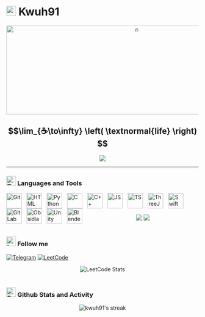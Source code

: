 # <img src="https://raw.githubusercontent.com/Tarikul-Islam-Anik/Animated-Fluent-Emojis/master/Emojis/Travel%20and%20places/Water%20Wave.png" alt="Water Wave" width="25" height="25" /> Kwuh91 

<div align="center">
   <img title="🔥" width="667px" height="233" src="https://raw.githubusercontent.com/kwuh91/kwuh91/master/donut.gif" />
</div>

## $$\lim_{☕\to\infty} \left( \textnormal{life} \right) $$

<p align="center">
   <img src="https://readme-typing-svg.demolab.com/?lines=BMSTU%20CS%20student;4%2B%20years%20of%20coding%20experience;Always%20eager%20to%20learn&font=Fira%20Code&center=true&width=440&height=45&color=19979FFF&vCenter=true&pause=1000&size=22" />
</p>

---

### <img src="https://raw.githubusercontent.com/Tarikul-Islam-Anik/Animated-Fluent-Emojis/master/Emojis/Objects/Toolbox.png" alt="Toolbox" width="25" height="25" /> Languages and Tools

<img align="left" alt="Git" width="40px" style="padding-right:10px;" src="https://cdn.jsdelivr.net/gh/devicons/devicon/icons/git/git-original.svg" />
<img align="left" alt="HTML" width="40px" style="padding-right:10px;" src="https://cdn.jsdelivr.net/gh/devicons/devicon/icons/html5/html5-plain.svg" />
<img align="left" alt="Python" width="40px" style="padding-right:10px;" src="https://cdn.jsdelivr.net/gh/devicons/devicon/icons/python/python-original.svg" />
<img align="left" alt="C" width="40px" style="padding-right:10px;" src="https://cdn.jsdelivr.net/gh/devicons/devicon/icons/c/c-original.svg" />
<img align="left" alt="C++" width="40px" style="padding-right:10px;" src="https://cdn.jsdelivr.net/gh/devicons/devicon/icons/cplusplus/cplusplus-original.svg" />
<img align="left" alt="JS" width="40px" style="padding-right:10px;" src="https://cdn.jsdelivr.net/gh/devicons/devicon@latest/icons/javascript/javascript-original.svg" />
<img align="left" alt="TS" width="40px" style="padding-right:10px;" src="https://cdn.jsdelivr.net/gh/devicons/devicon@latest/icons/typescript/typescript-original.svg" />
<img align="left" alt="ThreeJS" width="40px" style="padding-right:10px;" src="https://cdn.jsdelivr.net/gh/devicons/devicon@latest/icons/threejs/threejs-original.svg" /> 
<img align="left" alt="Swift" width="40px" style="padding-right:10px;" src="https://cdn.jsdelivr.net/gh/devicons/devicon@latest/icons/swift/swift-original.svg" />
<img align="left" alt="GitLab" width="40px" style="padding-right:10px;" src="https://cdn.jsdelivr.net/gh/devicons/devicon/icons/gitlab/gitlab-original.svg" />
<img align="left" alt="Obsidian" width="40px" style="padding-right:10px;" src="https://obsidian.md/favicon.ico" />
<img align="left" alt="Unity" width="40px" style="padding-right:10px;" src="https://cdn.jsdelivr.net/gh/devicons/devicon/icons/unity/unity-original.svg" />
<img align="left" alt="Blender" width="40px" style="padding-right:10px;" src="https://cdn.jsdelivr.net/gh/devicons/devicon/icons/blender/blender-original.svg" />
<br/>

# 

<div align="center">
  <img src="https://github-profile-summary-cards.vercel.app/api/cards/most-commit-language?username=kwuh91&theme=github_dark">
  <img src="https://github-profile-summary-cards.vercel.app/api/cards/repos-per-language?username=kwuh91&theme=github_dark">
</div>

#

### <img src="https://raw.githubusercontent.com/Tarikul-Islam-Anik/Animated-Fluent-Emojis/master/Emojis/Smilies/Left%20Speech%20Bubble.png" alt="Left Speech Bubble" width="25" height="25" /> Follow me

[![Telegram](https://img.shields.io/badge/-telegram-090909?style=for-the-badge&logo=telegram)](https://t.me/Kw_uh/)
[![LeetCode](https://img.shields.io/badge/-leetcode-090909?style=for-the-badge&logo=leetcode)](https://leetcode.com/u/ISneog/)

<div align="center">
   <img src="https://leetcard.jacoblin.cool/ISneog?theme=dark&font=Noto%20Sans" alt="LeetCode Stats">
</div>

#

### <img src="https://raw.githubusercontent.com/Tarikul-Islam-Anik/Animated-Fluent-Emojis/master/Emojis/Objects/Bar%20Chart.png" alt="Bar Chart" width="25" height="25" /> Github Stats and Activity

<p align="center">
   <img title="🔥" alt="kwuh91's streak" src="https://streak-stats.demolab.com?user=kwuh91&theme=dark"/>
</p>
